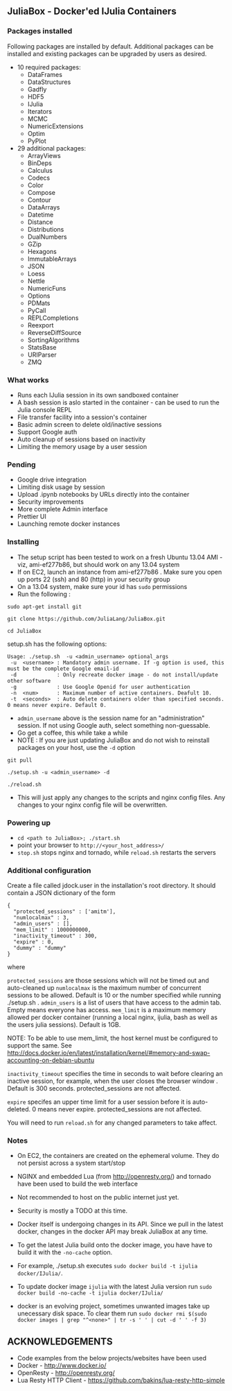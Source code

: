 ## JuliaBox - Docker'ed IJulia Containers

### Packages installed

Following packages are installed by default. Additional packages can be installed and existing packages can be upgraded by users as desired.

- 10 required packages:
    - DataFrames
    - DataStructures
    - Gadfly
    - HDF5
    - IJulia
    - Iterators
    - MCMC
    - NumericExtensions
    - Optim
    - PyPlot
- 29 additional packages:
    - ArrayViews
    - BinDeps
    - Calculus
    - Codecs
    - Color
    - Compose
    - Contour
    - DataArrays
    - Datetime
    - Distance
    - Distributions
    - DualNumbers
    - GZip
    - Hexagons
    - ImmutableArrays
    - JSON
    - Loess
    - Nettle
    - NumericFuns
    - Options
    - PDMats
    - PyCall
    - REPLCompletions
    - Reexport
    - ReverseDiffSource
    - SortingAlgorithms
    - StatsBase
    - URIParser
    - ZMQ

### What works

- Runs each IJulia session in its own sandboxed container
- A bash session is aslo started in the container - can be used to run the Julia console REPL
- File transfer facility into a session's container
- Basic admin screen to delete old/inactive sessions
- Support Google auth
- Auto cleanup of sessions based on inactivity
- Limiting the memory usage by a user session

### Pending
- Google drive integration
- Limiting disk usage by session
- Upload .ipynb notebooks by URLs directly into the container
- Security improvements
- More complete Admin interface
- Prettier UI
- Launching remote docker instances



### Installing

- The setup script has been tested to work on a fresh Ubuntu 13.04 AMI - viz, ami-ef277b86, but should work on any 13.04 system
- If on EC2, launch an instance from ami-ef277b86 . Make sure you open up ports 22 (ssh) and 80 (http) in your security group 
- On a 13.04 system, make sure your id has `sudo` permissions
- Run the following :

```
sudo apt-get install git

git clone https://github.com/JuliaLang/JuliaBox.git

cd JuliaBox
```

setup.sh has the following options:

```
Usage: ./setup.sh  -u <admin_username> optional_args
 -u  <username> : Mandatory admin username. If -g option is used, this must be the complete Google email-id
 -d             : Only recreate docker image - do not install/update other software
 -g             : Use Google Openid for user authentication 
 -n  <num>      : Maximum number of active containers. Deafult 10.
 -t  <seconds>  : Auto delete containers older than specified seconds. 0 means never expire. Default 0.
```


- `admin_username` above is the session name for an "administration" session. If not using Google auth, select something non-guessable.
- Go get a coffee, this while take a while
- NOTE : If you are just updating JuliaBox and do not wish to reinstall packages on your host, use the `-d` option


```
git pull

./setup.sh -u <admin_username> -d 

./reload.sh
```

- This will just apply any changes to the scripts and nginx config files. Any changes to your nginx config file will be overwritten.

### Powering up

- `cd <path to JuliaBox>; ./start.sh`
- point your browser to `http://<your_host_address>/`
- `stop.sh` stops nginx and tornado, while `reload.sh` restarts the servers


### Additional configuration
Create a file called jdock.user in the installation's root directory. It should contain a JSON dictionary of the form

```
{
  "protected_sessions" : ['amitm'],
  "numlocalmax" : 3,
  "admin_users" : [],
  "mem_limit" : 1000000000,
  "inactivity_timeout" : 300,
  "expire" : 0,
  "dummy" : "dummy"
}
```

where 

`protected_sessions` are those sessions which will not be timed out and auto-cleaned up
`numlocalmax` is the maximum number of concurrent sessions to be allowed. Default is 10 or the number specified while running ./setup.sh .
`admin_users` is a list of users that have access to the admin tab. Empty means everyone has access.
`mem_limit` is a maximum memory allowed per docker container (running a local nginx, ijulia, bash as well as the users julia sessions). Default is 1GB.

NOTE: To be able to use mem_limit, the host kernel must be configured to support the same. 
See http://docs.docker.io/en/latest/installation/kernel/#memory-and-swap-accounting-on-debian-ubuntu 

`inactivity_timeout` specifies the time in seconds to wait before clearing an inactive session, for example, when the user closes the browser window . 
                     Default is 300 seconds. protected_sessions are not affected.
                     
`expire` specifes an upper time limit for a user session before it is auto-deleted. 0 means never expire. protected_sessions are not affected.


You will need to run `reload.sh` for any changed parameters to take affect.



### Notes

- On EC2, the containers are created on the ephemeral volume. They do not persist across a system start/stop
- NGINX and embedded Lua (from http://openresty.org/) and tornado have been used to build the web interface
- Not recommended to host on the public internet just yet. 
- Security is mostly a TODO at this time.
- Docker itself is undergoing changes in its API. Since we pull in the latest docker, changes in the docker API may break JuliaBox at any time.
- To get the latest Julia build onto the docker image, you have have to build it with the `-no-cache` option. 
- For example, ./setup.sh executes `sudo docker build -t ijulia docker/IJulia/`. 
- To update docker image `ijulia` with the latest Julia version run `sudo docker build -no-cache -t ijulia docker/IJulia/`

- docker is an evolving project, sometimes unwanted images take up unecessary disk space. To clear them run 
  `sudo docker rmi $(sudo docker images | grep "^<none>" | tr -s ' ' | cut -d ' ' -f 3)`
  
## ACKNOWLEDGEMENTS 

- Code examples from the below projects/websites have been used
- Docker - http://www.docker.io/
- OpenResty - http://openresty.org/
- Lua Resty HTTP Client - https://github.com/bakins/lua-resty-http-simple
